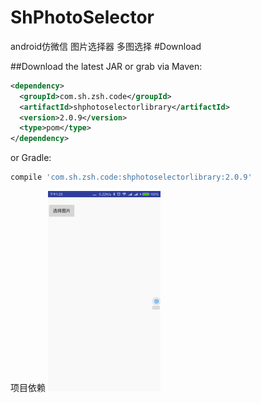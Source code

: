 # ShPhotoSelector
android仿微信 图片选择器 多图选择
#Download

##Download the latest JAR or grab via Maven:
~~~xml
<dependency>
  <groupId>com.sh.zsh.code</groupId>
  <artifactId>shphotoselectorlibrary</artifactId>
  <version>2.0.9</version>
  <type>pom</type>
</dependency>
~~~
or Gradle:
~~~gradle
compile 'com.sh.zsh.code:shphotoselectorlibrary:2.0.9'
~~~
项目依赖
![](1.gif)